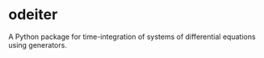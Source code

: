 # odeiter
A Python package for time-integration of systems of differential equations using generators.

